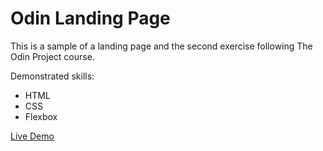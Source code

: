 # Odin Landing Page

This is a sample of a landing page and the second exercise following The Odin Project course.

Demonstrated skills:

- HTML
- CSS
- Flexbox

[Live Demo](https://dancristianilie.github.io/odin-landing-page/)

